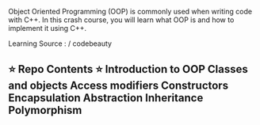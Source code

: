 Object Oriented Programming (OOP) is commonly used when writing code with C++. In this crash course, you will learn what OOP is and how to implement it using C++.

Learning Source :  / codebeauty  

⭐️ Repo Contents ⭐️
Introduction to OOP
Classes and objects
Access modifiers
Constructors
Encapsulation
Abstraction
Inheritance
Polymorphism
--
